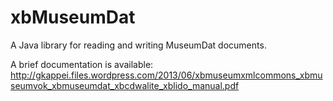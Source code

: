 xbMuseumDat
===========

A Java library for reading and writing MuseumDat documents.

A brief documentation is available:
http://gkappei.files.wordpress.com/2013/06/xbmuseumxmlcommons_xbmuseumvok_xbmuseumdat_xbcdwalite_xblido_manual.pdf
